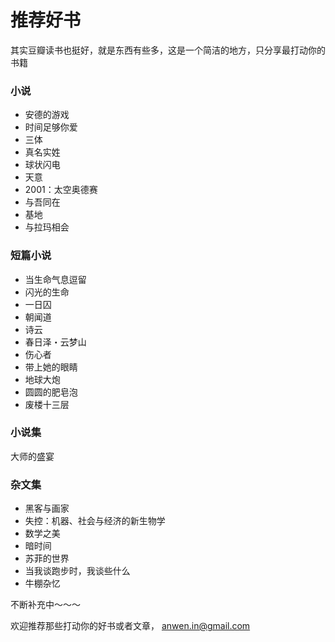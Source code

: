 推荐好书
========


其实豆瓣读书也挺好，就是东西有些多，这是一个简洁的地方，只分享最打动你的书籍

### 小说
* 安德的游戏
* 时间足够你爱
* 三体
* 真名实姓
* 球状闪电
* 天意
* 2001：太空奥德赛
* 与吾同在
* 基地
* 与拉玛相会

### 短篇小说
* 当生命气息逗留
* 闪光的生命
* 一日囚
* 朝闻道
* 诗云
* 春日泽・云梦山
* 伤心者
* 带上她的眼睛
* 地球大炮
* 圆圆的肥皂泡
* 废楼十三层

### 小说集
大师的盛宴

### 杂文集

* 黑客与画家
* 失控：机器、社会与经济的新生物学
* 数学之美
* 暗时间
* 苏菲的世界
* 当我谈跑步时，我谈些什么
* 牛棚杂忆

不断补充中～～～

欢迎推荐那些打动你的好书或者文章， anwen.in@gmail.com